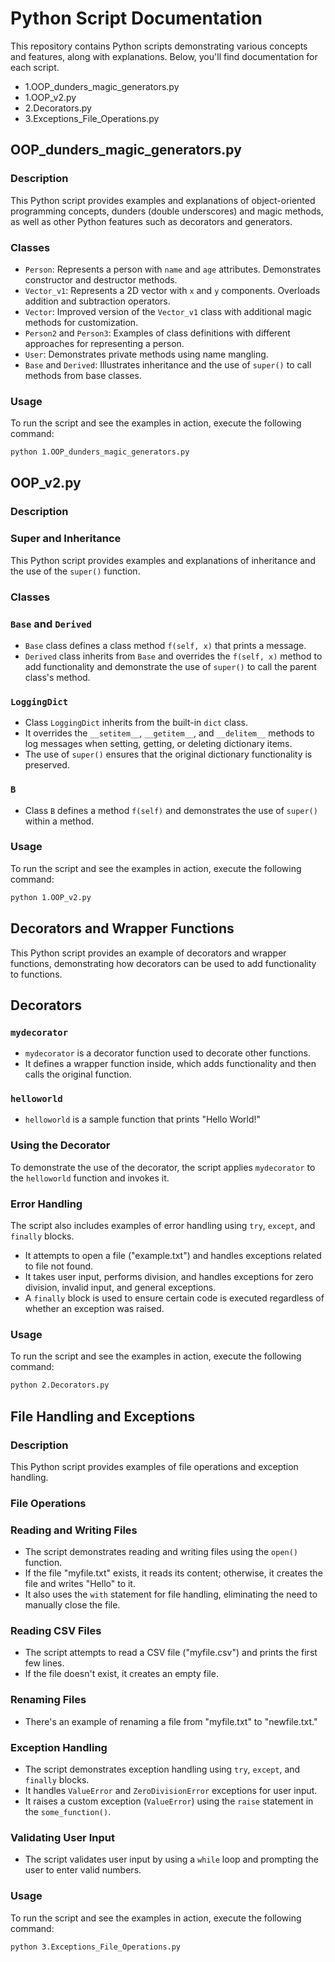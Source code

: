 # Python Script Documentation

This repository contains Python scripts demonstrating various concepts and features, along with explanations. Below, you'll find documentation for each script.

- 1.OOP_dunders_magic_generators.py
- 1.OOP_v2.py
- 2.Decorators.py
- 3.Exceptions_File_Operations.py

##

## OOP_dunders_magic_generators.py

### Description

This Python script provides examples and explanations of object-oriented programming concepts, dunders (double underscores) and magic methods, as well as other Python features such as decorators and generators.

### Classes

- `Person`: Represents a person with `name` and `age` attributes. Demonstrates constructor and destructor methods.
- `Vector_v1`: Represents a 2D vector with `x` and `y` components. Overloads addition and subtraction operators.
- `Vector`: Improved version of the `Vector_v1` class with additional magic methods for customization.
- `Person2` and `Person3`: Examples of class definitions with different approaches for representing a person.
- `User`: Demonstrates private methods using name mangling.
- `Base` and `Derived`: Illustrates inheritance and the use of `super()` to call methods from base classes.

### Usage

To run the script and see the examples in action, execute the following command:

```bash
python 1.OOP_dunders_magic_generators.py
```

##

## OOP_v2.py

### Description

### Super and Inheritance

This Python script provides examples and explanations of inheritance and the use of the `super()` function.

### Classes

### `Base` and `Derived`

- `Base` class defines a class method `f(self, x)` that prints a message.
- `Derived` class inherits from `Base` and overrides the `f(self, x)` method to add functionality and demonstrate the use of `super()` to call the parent class's method.

### `LoggingDict`

- Class `LoggingDict` inherits from the built-in `dict` class.
- It overrides the `__setitem__`, `__getitem__`, and `__delitem__` methods to log messages when setting, getting, or deleting dictionary items.
- The use of `super()` ensures that the original dictionary functionality is preserved.

### `B`

- Class `B` defines a method `f(self)` and demonstrates the use of `super()` within a method.

### Usage

To run the script and see the examples in action, execute the following command:

```bash
python 1.OOP_v2.py
```

##

## Decorators and Wrapper Functions

This Python script provides an example of decorators and wrapper functions, demonstrating how decorators can be used to add functionality to functions.

## Decorators

### `mydecorator`

- `mydecorator` is a decorator function used to decorate other functions.
- It defines a wrapper function inside, which adds functionality and then calls the original function.

### `helloworld`

- `helloworld` is a sample function that prints "Hello World!"

### Using the Decorator

To demonstrate the use of the decorator, the script applies `mydecorator` to the `helloworld` function and invokes it.

### Error Handling

The script also includes examples of error handling using `try`, `except`, and `finally` blocks.

- It attempts to open a file ("example.txt") and handles exceptions related to file not found.
- It takes user input, performs division, and handles exceptions for zero division, invalid input, and general exceptions.
- A `finally` block is used to ensure certain code is executed regardless of whether an exception was raised.

### Usage

To run the script and see the examples in action, execute the following command:

```bash
python 2.Decorators.py
```

##

## File Handling and Exceptions

### Description

This Python script provides examples of file operations and exception handling.

### File Operations

### Reading and Writing Files

- The script demonstrates reading and writing files using the `open()` function.
- If the file "myfile.txt" exists, it reads its content; otherwise, it creates the file and writes "Hello" to it.
- It also uses the `with` statement for file handling, eliminating the need to manually close the file.

### Reading CSV Files

- The script attempts to read a CSV file ("myfile.csv") and prints the first few lines.
- If the file doesn't exist, it creates an empty file.

### Renaming Files

- There's an example of renaming a file from "myfile.txt" to "newfile.txt."

### Exception Handling

- The script demonstrates exception handling using `try`, `except`, and `finally` blocks.
- It handles `ValueError` and `ZeroDivisionError` exceptions for user input.
- It raises a custom exception (`ValueError`) using the `raise` statement in the `some_function()`.

### Validating User Input

- The script validates user input by using a `while` loop and prompting the user to enter valid numbers.

### Usage

To run the script and see the examples in action, execute the following command:

```bash
python 3.Exceptions_File_Operations.py
```
